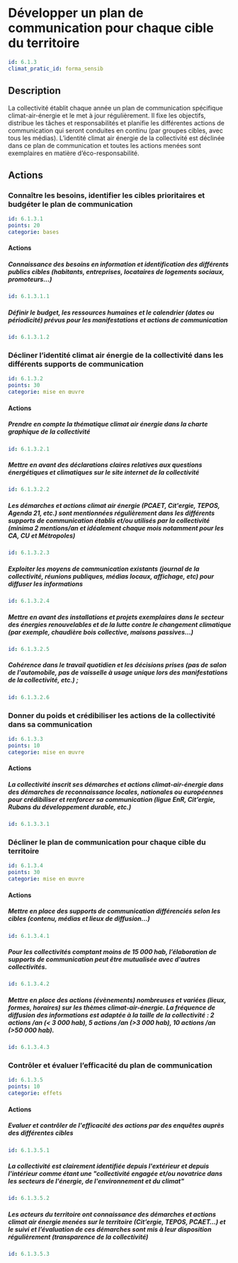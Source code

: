 # Développer un plan de communication pour chaque cible du territoire
```yaml
id: 6.1.3
climat_pratic_id: forma_sensib
```
## Description
La collectivité établit chaque année un plan de communication spécifique climat-air-énergie et le met à jour régulièrement. Il fixe les objectifs, distribue les tâches et responsabilités et planifie les différentes actions de communication qui seront conduites en continu (par groupes cibles, avec tous les médias). L’identité climat air énergie de la collectivité est déclinée dans ce plan de communication et toutes les actions menées sont exemplaires en matière d’éco-responsabilité.


## Actions
### Connaître les besoins, identifier les cibles prioritaires et budgéter le plan de communication
```yaml
id: 6.1.3.1
points: 20
categorie: bases
```
#### Actions
##### Connaissance des besoins en information et identification des différents publics cibles (habitants, entreprises, locataires de logements sociaux, promoteurs...)
```yaml
id: 6.1.3.1.1
```

##### Définir le budget, les ressources humaines et le calendrier (dates ou périodicité) prévus pour les manifestations et actions de communication
```yaml
id: 6.1.3.1.2
```


### Décliner l’identité climat air énergie de la collectivité dans les différents supports de communication
```yaml
id: 6.1.3.2
points: 30
categorie: mise en œuvre
```
#### Actions
##### Prendre en compte la thématique climat air énergie dans la charte graphique de la collectivité
```yaml
id: 6.1.3.2.1
```

##### Mettre en avant des déclarations claires relatives aux questions énergétiques et climatiques sur le site internet de la collectivité
```yaml
id: 6.1.3.2.2
```

##### Les démarches et actions climat air énergie (PCAET, Cit'ergie, TEPOS, Agenda 21, etc.) sont mentionnées régulièrement dans les différents supports de communication établis et/ou utilisés par la collectivité (minima 2 mentions/an et idéalement chaque mois notamment pour les CA, CU et Métropoles)
```yaml
id: 6.1.3.2.3
```

##### Exploiter les moyens de communication existants (journal de la collectivité, réunions publiques, médias locaux, affichage, etc) pour diffuser les informations
```yaml
id: 6.1.3.2.4
```

##### Mettre en avant des installations et projets exemplaires dans le secteur des énergies renouvelables et de la lutte contre le changement climatique (par exemple, chaudière bois collective, maisons passives...)
```yaml
id: 6.1.3.2.5
```

##### Cohérence dans le travail quotidien et les décisions prises (pas de salon de l'automobile, pas de vaisselle à usage unique lors des manifestations de la collectivité, etc.) ;
```yaml
id: 6.1.3.2.6
```


### Donner du poids et crédibiliser les actions de la collectivité dans sa communication
```yaml
id: 6.1.3.3
points: 10
categorie: mise en œuvre
```
#### Actions
##### La collectivité inscrit ses démarches et actions climat-air-énergie dans des démarches de reconnaissance locales, nationales ou européennes pour crédibiliser et renforcer sa communication (ligue EnR, Cit’ergie, Rubans du développement durable, etc.)
```yaml
id: 6.1.3.3.1
```


### Décliner le plan de communication pour chaque cible du territoire
```yaml
id: 6.1.3.4
points: 30
categorie: mise en œuvre
```
#### Actions
##### Mettre en place des supports de communication différenciés selon les cibles (contenu, médias et lieux de diffusion...)
```yaml
id: 6.1.3.4.1
```

##### Pour les collectivités comptant moins de 15 000 hab, l’élaboration de supports de communication peut être mutualisée avec d'autres collectivités.
```yaml
id: 6.1.3.4.2
```

##### Mettre en place des actions (évènements) nombreuses et variées (lieux, formes, horaires) sur les thèmes climat-air-énergie. La fréquence de diffusion des informations est adaptée à la taille de la collectivité : 2 actions /an (< 3 000 hab), 5 actions /an (>3 000 hab), 10 actions /an (>50 000 hab).
```yaml
id: 6.1.3.4.3
```


### Contrôler et évaluer l’efficacité du plan de communication
```yaml
id: 6.1.3.5
points: 10
categorie: effets
```
#### Actions
##### Evaluer et contrôler de l'efficacité des actions par des enquêtes auprès des différentes cibles
```yaml
id: 6.1.3.5.1
```

##### La collectivité est clairement identifiée depuis l'extérieur et depuis l'intérieur comme étant une "collectivité engagée et/ou novatrice dans les secteurs de l'énergie, de l'environnement et du climat"
```yaml
id: 6.1.3.5.2
```

##### Les acteurs du territoire ont connaissance des démarches et actions climat air énergie menées sur le territoire (Cit’ergie, TEPOS, PCAET…) et le suivi et l’évaluation de ces démarches sont mis à leur disposition régulièrement (transparence de la collectivité)
```yaml
id: 6.1.3.5.3
```


